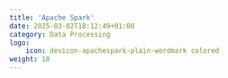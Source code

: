 ```yaml
---
title: 'Apache Spark'
date: 2025-03-02T18:12:49+01:00
category: Data Processing
logo:
    icon: devicon-apachespark-plain-wordmark colored
weight: 10
---
```

